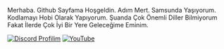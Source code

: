 Merhaba. Github Sayfama Hoşgeldin. Adım Mert. Samsunda Yaşıyorum. Kodlamayı Hobi Olarak Yapıyorum. Şuanda Çok Önemli Diller Bilmiyorum Fakat İlerde Çok İyi Bir Yere Geleceğime Eminim.

[![Discord Profilim](https://img.shields.io/badge/discord-HamsterMert-blue)](https://discord.com/users/1138630972854763611) [![YouTube](https://img.shields.io/badge/youtube-HamsterMert-red)](https://www.youtube.com/channel/UCJauHmJY6OFrZTcW1ad6Gig)
